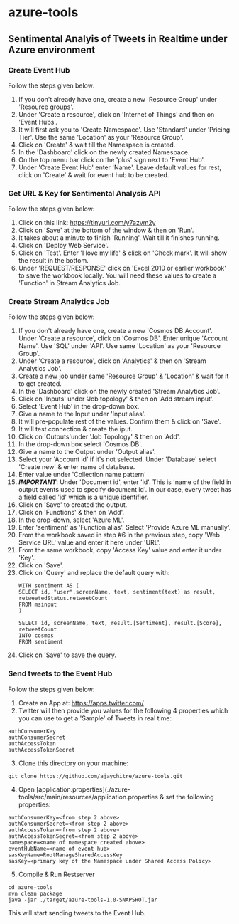 # azure-tools

## Sentimental Analyis of Tweets in Realtime under Azure environment

### Create Event Hub

Follow the steps given below:

1. If you don't already have one, create a new 'Resource Group' under 'Resource groups'.
2. Under 'Create a resource', click on 'Internet of Things' and then on 'Event Hubs'.
3. It will first ask you to 'Create Namespace'. Use 'Standard' under 'Pricing Tier'. Use the same 'Location' as your 'Resource Group'.
4. Click on 'Create' & wait till the Namespace is created.
5. In the 'Dashboard' click on the newly created Namespace.
6. On the top menu bar click on the 'plus' sign next to 'Event Hub'.
7. Under 'Create Event Hub' enter 'Name'. Leave default values for rest, click on 'Create' & wait for event hub to be created.


### Get URL & Key for Sentimental Analysis API

Follow the steps given below:

1. Click on this link: https://tinyurl.com/y7azvm2y
2. Click on 'Save' at the bottom of the window & then on 'Run'.
3. It takes about a minute to finish 'Running'. Wait till it finishes running.
4. Click on 'Deploy Web Service'.
5. Click on 'Test'. Enter 'I love my life' & click on 'Check mark'. It will show the result in the bottom.
6. Under 'REQUEST/RESPONSE' click on 'Excel 2010 or earlier workbook' to save the workbook locally. You will need these values to create a 'Function' in Stream Analytics Job.


### Create Stream Analytics Job

Follow the steps given below:

1. If you don't already have one, create a new 'Cosmos DB Account'. Under 'Create a resource', click on 'Cosmos DB'. Enter unique 'Account Name'. Use 'SQL' under 'API'. Use same 'Location' as your 'Resource Group'.
2. Under 'Create a resource', click on 'Analytics' & then on 'Stream Analytics Job'.
3. Create a new job under same 'Resource Group' & 'Location' & wait for it to get created.
4. In the 'Dashboard' click on the newly created 'Stream Analytics Job'.
5. Click on 'Inputs' under 'Job topology' & then on 'Add stream input'.
6. Select 'Event Hub' in the drop-down box.
7. Give a name to the Input under 'Input alias'.
8. It will pre-populate rest of the values. Confirm them & click on 'Save'.
9. It will test connection & create the iput.
10. Click on 'Outputs'under 'Job Topology' & then on 'Add'.
11. In the drop-down box select 'Cosmos DB'.
12. Give a name to the Output under 'Output alias'.
13. Select your 'Account id' if it's not selected. Under 'Database' select 'Create new' & enter name of database.
14. Enter value under 'Collection name pattern'
15. ***IMPORTANT***: Under 'Document id', enter 'id'. This is 'name of the field in output events used to specify document id'. In our case, every tweet has a field called 'id' which is a unique identifier.
16. Click on 'Save' to created the output.
17. Click on 'Functions' & then on 'Add'.
18. In the drop-down, select 'Azure ML'.
19. Enter 'sentiment' as 'Function alias'. Select 'Provide Azure ML manually'.
20. From the workbook saved in step #6 in the previous step, copy 'Web Service URL' value and enter it here under 'URL'.
21. From the same workbook, copy 'Access Key' value and enter it under 'Key'.
22. Click on 'Save'.
23. Click on 'Query' and replace the default query with:  
    ```
    WITH sentiment AS (  
    SELECT id, "user".screenName, text, sentiment(text) as result, retweetedStatus.retweetCount
    FROM msinput
    )  

    SELECT id, screenName, text, result.[Sentiment], result.[Score], retweetCount 
    INTO cosmos
    FROM sentiment
    ```
24. Click on 'Save' to save the query.

### Send tweets to the Event Hub

Follow the steps given below:

1. Create an App at: https://apps.twitter.com/
2. Twitter will then provide you values for the following 4 properties which you can use to get a 'Sample' of Tweets in real time:
```
authConsumerKey
authConsumerSecret
authAccessToken
authAccessTokenSecret
```
3. Clone this directory on your machine:
```
git clone https://github.com/ajaychitre/azure-tools.git
```
4. Open [application.properties](./azure-tools/src/main/resources/application.properties & set the following properties:
```
authConsumerKey=<from step 2 above>
authConsumerSecret=<from step 2 above>
authAccessToken=<from step 2 above>
authAccessTokenSecret=<from step 2 above>
namespace=<name of namespace created above>
eventHubName=<name of event hub>
sasKeyName=RootManageSharedAccessKey
sasKey=<primary key of the Namespace under Shared Access Policy>
```
5. Compile & Run Restserver
```
cd azure-tools
mvn clean package
java -jar ./target/azure-tools-1.0-SNAPSHOT.jar
```
This will start sending tweets to the Event Hub.



